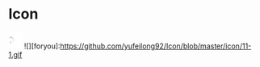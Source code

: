 # Icon
![image](https://github.com/yufeilong92/Icon/blob/master/icon/1.png)
![][foryou]:https://github.com/yufeilong92/Icon/blob/master/icon/11-1.gif



